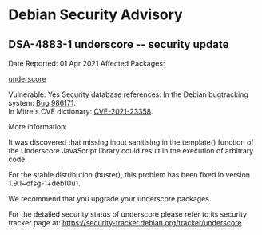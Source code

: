 
Debian Security Advisory
========================


DSA-4883-1 underscore -- security update
----------------------------------------



Date Reported:
01 Apr 2021
Affected Packages:

[underscore](https://packages.debian.org/src:underscore)

Vulnerable:
Yes
Security database references:
In the Debian bugtracking system: [Bug 986171](https://bugs.debian.org/cgi-bin/bugreport.cgi?bug=986171).  
In Mitre's CVE dictionary: [CVE-2021-23358](https://security-tracker.debian.org/tracker/CVE-2021-23358).  

More information:

It was discovered that missing input sanitising in the template()
function of the Underscore JavaScript library could result in the
execution of arbitrary code.


For the stable distribution (buster), this problem has been fixed in
version 1.9.1~dfsg-1+deb10u1.


We recommend that you upgrade your underscore packages.


For the detailed security status of underscore please refer to
its security tracker page at:
<https://security-tracker.debian.org/tracker/underscore>





